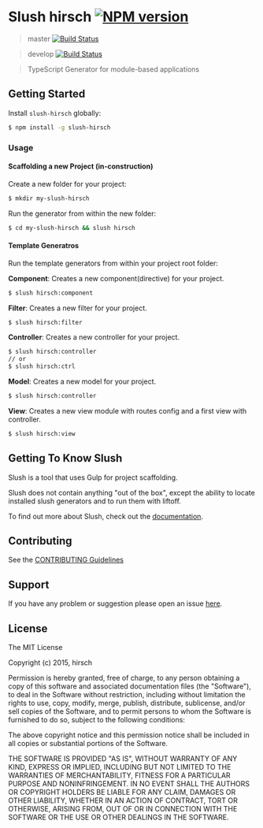 # Slush hirsch  [![NPM version](https://badge-me.herokuapp.com/api/npm/slush-hirsch.png)](http://badges.enytc.com/for/npm/slush-hirsch)

> master  [![Build Status](https://travis-ci.org/hirsch88/slush-hirsch.svg?branch=master)](https://travis-ci.org/hirsch88/slush-hirsch)

> develop [![Build Status](https://travis-ci.org/hirsch88/slush-hirsch.svg?branch=develop)](https://travis-ci.org/hirsch88/slush-hirsch)

> TypeScript Generator for module-based applications


## Getting Started

Install `slush-hirsch` globally:

```bash
$ npm install -g slush-hirsch
```

### Usage

#### Scaffolding a new Project (in-construction)
Create a new folder for your project:

```bash
$ mkdir my-slush-hirsch
```

Run the generator from within the new folder:

```bash
$ cd my-slush-hirsch && slush hirsch
```

#### Template Generatros
Run the template generators from within your project root folder:

**Component**: Creates a new component(directive) for your project.
```bash
$ slush hirsch:component
```

**Filter**: Creates a new filter for your project.
```bash
$ slush hirsch:filter
```

**Controller**: Creates a new controller for your project.
```bash
$ slush hirsch:controller
// or
$ slush hirsch:ctrl
```

**Model**: Creates a new model for your project.
```bash
$ slush hirsch:controller
```

**View**: Creates a new view module with routes config and a first view with controller.
```bash
$ slush hirsch:view
```


## Getting To Know Slush

Slush is a tool that uses Gulp for project scaffolding.

Slush does not contain anything "out of the box", except the ability to locate installed slush generators and to run them with liftoff.

To find out more about Slush, check out the [documentation](https://github.com/slushjs/slush).

## Contributing

See the [CONTRIBUTING Guidelines](https://github.com/hirsch88/slush-hirsch/blob/master/CONTRIBUTING.md)

## Support
If you have any problem or suggestion please open an issue [here](https://github.com/hirsch88/slush-hirsch/issues).

## License

The MIT License

Copyright (c) 2015, hirsch

Permission is hereby granted, free of charge, to any person
obtaining a copy of this software and associated documentation
files (the "Software"), to deal in the Software without
restriction, including without limitation the rights to use,
copy, modify, merge, publish, distribute, sublicense, and/or sell
copies of the Software, and to permit persons to whom the
Software is furnished to do so, subject to the following
conditions:

The above copyright notice and this permission notice shall be
included in all copies or substantial portions of the Software.

THE SOFTWARE IS PROVIDED "AS IS", WITHOUT WARRANTY OF ANY KIND,
EXPRESS OR IMPLIED, INCLUDING BUT NOT LIMITED TO THE WARRANTIES
OF MERCHANTABILITY, FITNESS FOR A PARTICULAR PURPOSE AND
NONINFRINGEMENT. IN NO EVENT SHALL THE AUTHORS OR COPYRIGHT
HOLDERS BE LIABLE FOR ANY CLAIM, DAMAGES OR OTHER LIABILITY,
WHETHER IN AN ACTION OF CONTRACT, TORT OR OTHERWISE, ARISING
FROM, OUT OF OR IN CONNECTION WITH THE SOFTWARE OR THE USE OR
OTHER DEALINGS IN THE SOFTWARE.

